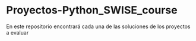# Proyectos-Python_SWISE_course
En este repositorio encontrará cada una de las soluciones de los proyectos a evaluar
